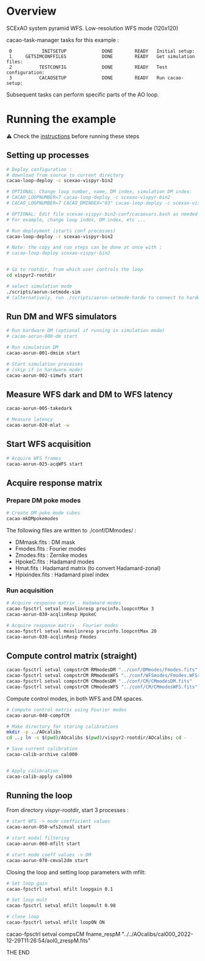 # Overview

SCExAO system pyramid WFS.
Low-resolution WFS mode (120x120)

cacao-task-manager tasks for this example :

~~~
 0           INITSETUP             DONE        READY   Initial setup:
 1     GETSIMCONFFILES             DONE        READY   Get simulation files:
 2          TESTCONFIG             DONE        READY   Test configuration:
 3          CACAOSETUP             DONE        READY   Run cacao-setup:
~~~
Subsequent tasks can perform specific parts of the AO loop.




# Running the example

:warning: Check the [instructions](https://github.com/cacao-org/cacao/tree/dev/AOloopControl/examples) before running these steps

## Setting up processes


```bash
# Deploy configuration :
# download from source to current directory
cacao-loop-deploy -c scexao-vispyr-bin2

# OPTIONAL: Change loop number, name, DM index, simulation DM index:
# CACAO_LOOPNUMBER=7 cacao-loop-deploy -c scexao-vispyr-bin2
# CACAO_LOOPNUMBER=7 CACAO_DMINDEX="03" cacao-loop-deploy -c scexao-vispyr-bin2

# OPTIONAL: Edit file scexao-vispyr-bin2-conf/cacaovars.bash as needed
# For example, change loop index, DM index, etc ...

# Run deployment (starts conf processes)
cacao-loop-deploy -r scexao-vispyr-bin2

# Note: the copy and run steps can be done at once with :
# cacao-loop-deploy scexao-vispyr-bin2


# Go to rootdir, from which user controls the loop
cd vispyr2-rootdir

# select simulation mode
./scripts/aorun-setmode-sim
# (alternatively, run ./scripts/aorun-setmode-hardw to connect to hardware)
```

## Run DM and WFS simulators

```bash
# Run hardware DM (optional if running in simulation mode)
# cacao-aorun-000-dm start

# Run simulation DM
cacao-aorun-001-dmsim start

# Start simulation processes
# (skip if in hardware mode)
cacao-aorun-002-simwfs start
```



## Measure WFS dark and DM to WFS latency


```bash
cacao-aorun-005-takedark

# Measure latency
cacao-aorun-020-mlat -w
```



## Start WFS acquisition

```bash
# Acquire WFS frames
cacao-aorun-025-acqWFS start
```



## Acquire response matrix


### Prepare DM poke modes

```bash
# Create DM poke mode cubes
cacao-mkDMpokemodes
```
The following files are written to ./conf/DMmodes/ :
- DMmask.fits    : DM mask
- Fmodes.fits    : Fourier modes
- Zmodes.fits    : Zernike modes
- HpokeC.fits    : Hadamard modes
- Hmat.fits      : Hadamard matrix (to convert Hadamard-zonal)
- Hpixindex.fits : Hadamard pixel index



### Run acquisition


```bash
# Acquire response matrix - Hadamard modes
cacao-fpsctrl setval measlinresp procinfo.loopcntMax 3
cacao-aorun-030-acqlinResp HpokeC

# Acquire response matrix - Fourier modes
cacao-fpsctrl setval measlinresp procinfo.loopcntMax 20
cacao-aorun-030-acqlinResp Fmodes
```




## Compute control matrix (straight)


```bash
cacao-fpsctrl setval compstrCM RMmodesDM "../conf/DMmodes/Fmodes.fits"
cacao-fpsctrl setval compstrCM RMmodesWFS "../conf/WFSmodes/Fmodes.WFSresp.fits"
cacao-fpsctrl setval compstrCM CMmodesDM "../conf/CM/CMmodesDM.fits"
cacao-fpsctrl setval compstrCM CMmodesWFS "../conf/CM/CMmodesWFS.fits"
```


Compute control modes, in both WFS and DM spaces.

```bash
# Compute control matrix using Fourier modes
cacao-aorun-040-compfCM

# Make directory for storing calibrations
mkdir -p ../AOcalibs
cd ..; ln -s $(pwd)/AOcalibs $(pwd)/vispyr2-rootdir/AOcalibs; cd -

# Save current calibration
cacao-calib-archive cal000


# Apply calibration
cacao-calib-apply cal000
```


## Running the loop

From directory vispyr-rootdir, start 3 processes :

```bash
# start WFS -> mode coefficient values
cacao-aorun-050-wfs2cmval start

# start modal filtering
cacao-aorun-060-mfilt start

# start mode coeff values -> DM
cacao-aorun-070-cmval2dm start

```

Closing the loop and setting loop parameters with mfilt:

```bash
# Set loop gain
cacao-fpsctrl setval mfilt loopgain 0.1

# Set loop mult
cacao-fpsctrl setval mfilt loopmult 0.98

# close loop
cacao-fpsctrl setval mfilt loopON ON

```


cacao-fpsctrl setval compsCM fname_respM "../../AOcalibs/cal000_2022-12-29T11:26:54/aol0_zrespM.fits"


THE END
